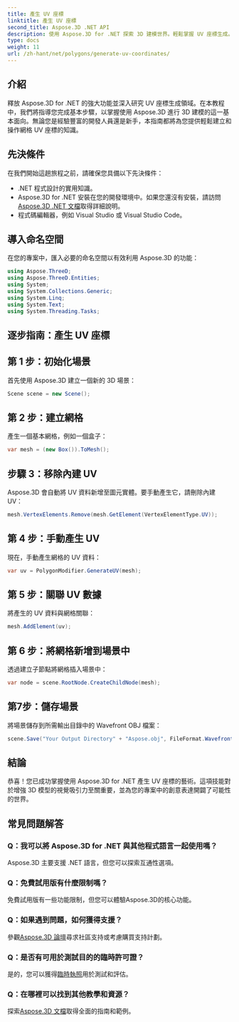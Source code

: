 ```yaml
---
title: 產生 UV 座標
linktitle: 產生 UV 座標
second_title: Aspose.3D .NET API
description: 使用 Aspose.3D for .NET 探索 3D 建模世界。輕鬆掌握 UV 座標生成。立即提升您的專案！
type: docs
weight: 11
url: /zh-hant/net/polygons/generate-uv-coordinates/
---
```

## 介紹
釋放 Aspose.3D for .NET 的強大功能並深入研究 UV 座標生成領域。在本教程中，我們將指導您完成基本步驟，以掌握使用 Aspose.3D 進行 3D 建模的這一基本面向。無論您是經驗豐富的開發人員還是新手，本指南都將為您提供輕鬆建立和操作網格 UV 座標的知識。
## 先決條件
在我們開始這趟旅程之前，請確保您具備以下先決條件：
- .NET 程式設計的實用知識。
-  Aspose.3D for .NET 安裝在您的開發環境中。如果您還沒有安裝，請訪問[Aspose.3D .NET 文檔](https://reference.aspose.com/3d/net/)取得詳細說明。
- 程式碼編輯器，例如 Visual Studio 或 Visual Studio Code。
## 導入命名空間
在您的專案中，匯入必要的命名空間以有效利用 Aspose.3D 的功能：
```csharp
using Aspose.ThreeD;
using Aspose.ThreeD.Entities;
using System;
using System.Collections.Generic;
using System.Linq;
using System.Text;
using System.Threading.Tasks;
```
## 逐步指南：產生 UV 座標
## 第 1 步：初始化場景
首先使用 Aspose.3D 建立一個新的 3D 場景：
```csharp
Scene scene = new Scene();
```
## 第 2 步：建立網格
產生一個基本網格，例如一個盒子：
```csharp
var mesh = (new Box()).ToMesh();
```
## 步驟 3：移除內建 UV
Aspose.3D 會自動將 UV 資料新增至圖元實體。要手動產生它，請刪除內建 UV：
```csharp
mesh.VertexElements.Remove(mesh.GetElement(VertexElementType.UV));
```
## 第 4 步：手動產生 UV
現在，手動產生網格的 UV 資料：
```csharp
var uv = PolygonModifier.GenerateUV(mesh);
```
## 第 5 步：關聯 UV 數據
將產生的 UV 資料與網格關聯：
```csharp
mesh.AddElement(uv);
```
## 第 6 步：將網格新增到場景中
透過建立子節點將網格插入場景中：
```csharp
var node = scene.RootNode.CreateChildNode(mesh);
```
## 第7步：儲存場景
將場景儲存到所需輸出目錄中的 Wavefront OBJ 檔案：
```csharp
scene.Save("Your Output Directory" + "Aspose.obj", FileFormat.WavefrontOBJ);
```
## 結論
恭喜！您已成功掌握使用 Aspose.3D for .NET 產生 UV 座標的藝術。這項技能對於增強 3D 模型的視覺吸引力至關重要，並為您的專案中的創意表達開闢了可能性的世界。
## 常見問題解答
### Q：我可以將 Aspose.3D for .NET 與其他程式語言一起使用嗎？
Aspose.3D 主要支援 .NET 語言，但您可以探索互通性選項。
### Q：免費試用版有什麼限制嗎？
免費試用版有一些功能限制，但您可以體驗Aspose.3D的核心功能。
### Q：如果遇到問題，如何獲得支援？
參觀[Aspose.3D 論壇](https://forum.aspose.com/c/3d/18)尋求社區支持或考慮購買支持計劃。
### Q：是否有可用於測試目的的臨時許可證？
是的，您可以獲得[臨時執照](https://purchase.aspose.com/temporary-license/)用於測試和評估。
### Q：在哪裡可以找到其他教學和資源？
探索[Aspose.3D 文檔](https://reference.aspose.com/3d/net/)取得全面的指南和範例。